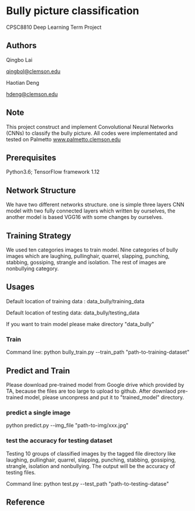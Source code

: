 # Bully picture classification 
CPSC8810 Deep Learning Term Project

## Authors
Qingbo Lai   

qingbol@clemson.edu 

Haotian Deng 

hdeng@clemson.edu

## Note
This project construct and implement Convolutional Neural Networks (CNNs)
to classify the bully picture. All codes were implementated and tested on 
Palmetto www.palmetto.clemson.edu

## Prerequisites
Python3.6; TensorFlow framework 1.12

## Network Structure
We have two different networks structure. one is simple three layers CNN 
model with two fully connected layers which written by ourselves, the 
another model is based VGG16 with some changes by ourselves.

## Training Strategy
We used ten categories images to train model. Nine categories of bully 
images which are laughing, pullinghair, quarrel, slapping, punching, 
stabbing, gossiping, strangle and isolation. The rest of images are 
nonbullying category. 

## Usages
Default location of training data : data_bully/training_data

Default location of testing data: data_bully/testing_data

If you want to train model please make directory "data_bully"
### Train

Command line: python bully_train.py --train_path "path-to-training-dataset"

## Predict and Train

Please download pre-trained model from Google drive which provided by TA,
because the files are too large to upload to github.
After downlaod pre-trained model, please unconpress and put it to "trained_model"
directory.

### predict a single image


python predict.py --img_file "path-to-img/xxx.jpg"
### test the accuracy for testing dataset 
Testing 10 groups of classified images by the tagged file directory
like laughing, pullinghair, quarrel, slapping, punching, stabbing, 
gossiping, strangle, isolation and nonbullying. The output will be
the accuracy of testing files.


Command line: python test.py --test_path "path-to-testing-datase"




## Reference

